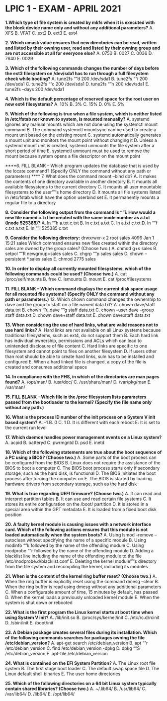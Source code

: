 # LPIC 1 - EXAM  - APRIL 2021

**1.Which type of file system is created by mkfs when it is executed with the block device name only and without any additional parameters?**
A. XFS
B. VFAT
C. ext2
D. ext3
E. ext4

**2. Which umask value ensures that new directories can be read, written and listed by their owning user, read and listed by their owning group and are not accessible at all for everyone else?**
A. 0750
B. 0027
C. 0036
D. 7640
E. 0029

**3. Which of the following commands changes the number of days before the ext3 filesystem on /dev/sda1 has to run through a full filesystem check while booting?**
A. tune2fs “”d 200 /dev/sda1
B. tune2fs “”i 200 /dev/sda1
C. tune2fs “”c 200 /dev/sda1
D. tune2fs “”n 200 /dev/sda1
E. tune2fs –days 200 /dev/sda1

**4. Which is the default percentage of reserved space for the root user on new ext4 filesystems?**
A. 10%
B. 3%
C. 15%
D. 0%
E. 5%

**5. Which of the following is true when a file system, which is neither listed in /etc/fstab nor known to system, is mounted manually?**
A. systemd ignores any manual mounts which are not done using the systemctl mount command
B. The command systemctl mountsync can be used to create a mount unit based on the existing mount
C. systemd automatically generates a mount unit and monitors the mount point without changing it
D. Unless a systemd mount unit is created, systemd unmounts the file system after a short period of time
E. systemctl unmount must be used to remove the mount because system opens a file descriptor on the mount point

****6. FILL BLANK –
Which program updates the database that is used by the locate command? (Specify ONLY the command without any path or parameters) ****
7. What does the command mount –bind do?
A. It makes the contents of one directory available in another directory
B. It mounts all available filesystems to the current directory
C. It mounts all user mountable filesystems to the user”™s home directory
D. It mounts all file systems listed in /etc/fstab which have the option userbind set
E. It permanently mounts a regular file to a directory

****8. Consider the following output from the command ls “”i:**
How would a new file named c.txt be created with the same inode number as a.txt (Inode 525385)?**
A. ln “”h a.txt c.txt
B. ln c.txt a.txt
C. ln a.txt c.txt
D. ln “”f c.txt a.txt
E. ln “”i 525385 c.txt

**9. Consider the following directory:**
drwxrwxr-x 2 root sales 4096 Jan 1 15:21 sales
Which command ensures new files created within the directory sales are owned by the group sales? (Choose two.)
A. chmod g+s sales
B. setpol “”R newgroup=sales sales
C. chgrp “”p sales sales
D. chown –persistent *.sales sales
E. chmod 2775 sales

**10. In order to display all currently mounted filesystems, which of the following commands could be used? (Choose two.)**
A. cat /proc/self/mounts
B. free
C. lsmounts
D. mount
E. cat /proc/filesystems

**11. FILL BLANK –
Which command displays the current disk space usage for all mounted file systems? (Specify ONLY the command without any path or parameters.)**
12. Which chown command changes the ownership to dave and the group to staff on a file named data.txt?
A. chown dave/staff data.txt
B. chown “”u dave “”g staff data.txt
C. chown –user dave –group staff data.txt
D. chown dave+staff data.txt
E. chown dave:staff data.txt

**13. When considering the use of hard links, what are valid reasons not to use hard links?**
A. Hard links are not available on all Linux systems because traditional filesystems, such as ext4, do not support them
B. Each hard link has individual ownership, permissions and ACLs which can lead to unintended disclosure of file content
C. Hard links are specific to one filesystem and cannot point to files on another filesystem
D. If users other than root should be able to create hard links, suln has to be installed and configured
E. When a hard linked file is changed, a copy of the file is created and consumes additional space

**14. In compliance with the FHS, in which of the directories are man pages found?**
A. /opt/man/
B. /usr/doc/
C. /usr/share/man/
D. /var/pkg/man
E. /var/man/

**15. FILL BLANK –
Which file in the /proc filesystem lists parameters passed from the bootloader to the kernel? (Specify the file name only without any path.)**

**16. What is the process ID number of the init process on a System V init based system?**
A. -1
B. 0
C. 1
D. It is different with each reboot
E. It is set to the current run level

**17. Which daemon handles power management events on a Linux system?**
A. acpid
B. batteryd
C. pwrmgntd
D. psd
E. inetd

**18. Which of the following statements are true about the boot sequence of a PC using a BIOS? (Choose two.)**
A. Some parts of the boot process can be configured from the BIOS
B. Linux does not require the assistance of the BIOS to boot a computer
C. The BIOS boot process starts only if secondary storage, such as the hard disk, is functional
D. The BIOS initiates the boot process after turning the computer on
E. The BIOS is started by loading hardware drivers from secondary storage, such as the hard disk

**19. What is true regarding UEFI firmware? (Choose two.)**
A. It can read and interpret partition tables
B. It can use and read certain file systems
C. It stores its entire configuration on the /boot/ partition
D. It is stored in a special area within the GPT metadata
E. It is loaded from a fixed boot disk position

**20. A faulty kernel module is causing issues with a network interface card. Which of the following actions ensures that this module is not loaded automatically when the system boots?**
A. Using lsmod –remove –autoclean without specifying the name of a specific module
B. Using modinfo “”k followed by the name of the offending module
C. Using modprobe “”r followed by the name of the offending module
D. Adding a blacklist line including the name of the offending module to the file /etc/modprobe.d/blacklist.conf
E. Deleting the kernel module”™s directory from the file system and recompiling the kernel, including its modules

**21. When is the content of the kernel ring buffer reset? (Choose two.)**
A. When the ring buffer is explicitly reset using the command dmesg –clear
B. When the ring buffer is read using dmesg without any additional parameters
C. When a configurable amount of time, 15 minutes by default, has passed
D. When the kernel loads a previously unloaded kernel module
E. When the system is shut down or rebooted

**22. What is the first program the Linux kernel starts at boot time when using System V init?**
A. /lib/init.so
B. /proc/sys/kernel/init
C. /etc/rc.d/rcinit
D. /sbin/init
E. /boot/init

**23. A Debian package creates several files during its installation. Which of the following commands searches for packages owning the file /etc/debian_version?**
A. apt-get search /etc/debian_version
B. apt “”r /etc/debian_version
C. find /etc/debian_version -dpkg
D. dpkg “”S /etc/debian_version
E. apt-file /etc/debian_version

**24. What is contained on the EFI System Partition?**
A. The Linux root file system
B. The first stage boot loader
C. The default swap space file
D. The Linux default shell binaries
E. The user home directories

**25. Which of the following directories on a 64 bit Linux system typically contain shared libraries? (Choose two.)**
A. ~/.lib64/
B. /usr/lib64/
C. /var/lib64/
D. /lib64/
E. /opt/lib64/
